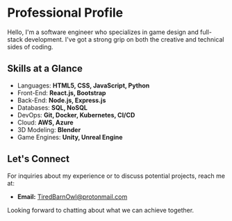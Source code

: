 # Professional Profile

Hello, I'm a software engineer who specializes in game design and full-stack development. I've got a strong grip on both the creative and technical sides of coding.

## Skills at a Glance

- Languages: **HTML5, CSS, JavaScript, Python**
- Front-End: **React.js, Bootstrap**
- Back-End: **Node.js, Express.js**
- Databases: **SQL, NoSQL**
- DevOps: **Git, Docker, Kubernetes, CI/CD**
- Cloud: **AWS, Azure**
- 3D Modeling: **Blender**
- Game Engines: **Unity, Unreal Engine**

## Let's Connect

For inquiries about my experience or to discuss potential projects, reach me at:

- **Email:** [TiredBarnOwl@protonmail.com](mailto:TiredBarnOwl@protonmail.com)

Looking forward to chatting about what we can achieve together.
